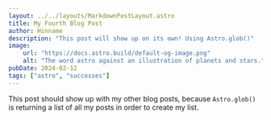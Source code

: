 ```yaml
---
layout: ../../layouts/MarkdownPostLayout.astro
title: My Fourth Blog Post
author: Hinname
description: "This post will show up on its own! Using Astro.glob()"
image:
    url: "https://docs.astro.build/default-og-image.png"
    alt: "The word astro against an illustration of planets and stars."
pubDate: 2024-02-12
tags: ["astro", "successes"]
---
```

This post should show up with my other blog posts, because `Astro.glob()` is returning a list of all my posts in order to create my list.